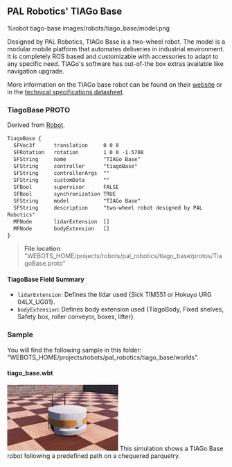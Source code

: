 ## PAL Robotics' TIAGo Base

%robot tiago-base images/robots/tiago_base/model.png

Designed by PAL Robotics, TIAGo Base is a two-wheel robot.
The model is a modular mobile platform that automates deliveries in industrial environment. It is completely ROS based and customizable with accessories to adapt to any specific need.
TIAGo's software has out-of-the box extras available like navigation upgrade.

More information on the TIAGo base robot can be found on their [website](http://pal-robotics.com/robots/tiago/) or in the [technical specifications datasheet](http://pal-robotics.com/wp-content/uploads/2019/06/TIAGo-Base_Datasheet.pdf).

### TiagoBase PROTO

Derived from [Robot](../reference/robot.md).

```
TiagoBase {
  SFVec3f      translation     0 0 0
  SFRotation   rotation        1 0 0 -1.5708
  SFString     name            "TIAGo Base"
  SFString     controller      "tiagoBase"
  SFString     controllerArgs  ""
  SFString     customData      ""
  SFBool       supervisor      FALSE
  SFBool       synchronization TRUE
  SFString     model           "TIAGo Base"
  SFString     description     "two-wheel robot designed by PAL Robotics"
  MFNode       lidarExtension  []
  MFNode       bodyExtension   []
}
```

> **File location**: "WEBOTS\_HOME/projects/robots/pal_robotics/tiago_base/protos/TiagoBase.proto"

#### TiagoBase Field Summary

- `lidarExtension`: Defines the lidar used {Sick TIM551 or Hokuyo URG 04LX_UG01}.
- `bodyExtension`: Defines body extension used {TiagoBody, Fixed shelves, Safety box, roller conveyor, boxes, lifter}.

### Sample

You will find the following sample in this folder: "WEBOTS\_HOME/projects/robots/pal_robotics/tiago_base/worlds".

#### tiago\_base.wbt

![tiago_base.wbt.png](images/robots/tiago_base/tiago_base.wbt.thumbnail.jpg) This simulation shows a TIAGo Base robot following a predefined path on a chequered parquetry.
